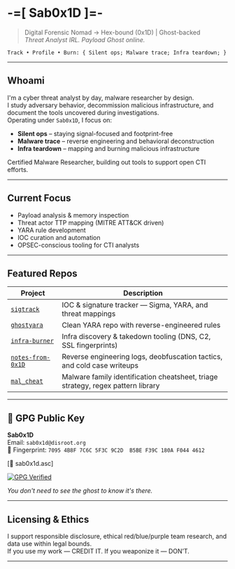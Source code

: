 # -=[ Sab0x1D ]=-
> Digital Forensic Nomad → Hex-bound (0x1D) | Ghost-backed  
> _Threat Analyst IRL. Payload Ghost online._

 `
Track • Profile • Burn:
{
  Silent ops;
  Malware trace;
  Infra teardown;
}
`

---

## Whoami

I'm a cyber threat analyst by day, malware researcher by design.  
I study adversary behavior, decommission malicious infrastructure, and document the tools uncovered during investigations.  
Operating under `Sab0x1D`, I focus on:

- **Silent ops** – staying signal-focused and footprint-free  
- **Malware trace** – reverse engineering and behavioral deconstruction  
- **Infra teardown** – mapping and burning malicious infrastructure  

Certified Malware Researcher, building out tools to support open CTI efforts.

---

## Current Focus

- Payload analysis & memory inspection  
- Threat actor TTP mapping (MITRE ATT&CK driven)  
- YARA rule development  
- IOC curation and automation  
- OPSEC-conscious tooling for CTI analysts

---

## Featured Repos

| Project                                                         | Description                                                                      |
|-----------------------------------------------------------------|----------------------------------------------------------------------------------|
| [`sigtrack`](https://github.com/sab0x1d/sigtrack)               | IOC & signature tracker — Sigma, YARA, and threat mappings                       |
| [`ghostyara`](https://github.com/sab0x1d/ghostyara)             | Clean YARA repo with reverse-engineered rules                                    |
| [`infra-burner`](https://github.com/sab0x1d/infra-burner)       | Infra discovery & takedown tooling (DNS, C2, SSL fingerprints)                   |
| [`notes-from-0x1D`](https://github.com/sab0x1d/notes-from-0x1D) | Reverse engineering logs, deobfuscation tactics, and cold case writeups          |
| [`mal_cheat`](https://github.com/Sab0x1D/mal_cheat)             | Malware family identification cheatsheet, triage strategy, regex pattern library |

---

## 🔐 GPG Public Key

**Sab0x1D**   
Email: `sab0x1d@disroot.org`  
🔑 Fingerprint: `7095 4B8F 7C6C 5F3C 9C2D  B5BE F39C 180A F044 4612`  

[📎 sab0x1d.asc] 

[![GPG Verified](https://img.shields.io/badge/GPG-Verified-00b050?logo=gnuprivacyguard&logoColor=white)](https://github.com/Sab0x1D/00.Sab0x1d/blob/main/sab0x1d.asc)

_You don't need to see the ghost to know it's there._

---

## Licensing & Ethics

I support responsible disclosure, ethical red/blue/purple team research, and data use within legal bounds.  
If you use my work — CREDIT IT. If you weaponize it — DON’T.

---

